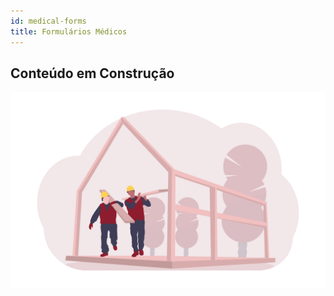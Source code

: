 ```yaml
---
id: medical-forms
title: Formulários Médicos
---
```


## Conteúdo em Construção
 
![Em Construção](../../assets/undraw_under_construction_46pa.png)
